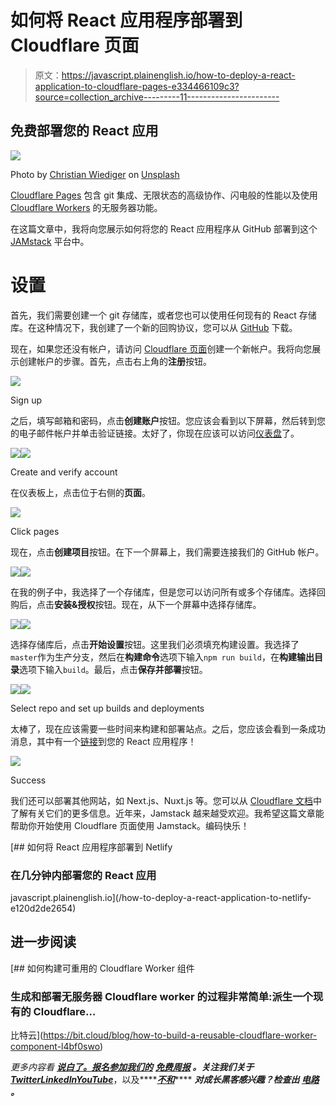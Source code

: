 # 如何将 React 应用程序部署到 Cloudflare 页面

> 原文：<https://javascript.plainenglish.io/how-to-deploy-a-react-application-to-cloudflare-pages-e334466109c3?source=collection_archive---------11----------------------->

## 免费部署您的 React 应用

![](img/a7ebdd07adb8faaa76657f3cbee90ff8.png)

Photo by [Christian Wiediger](https://unsplash.com/@christianw?utm_source=medium&utm_medium=referral) on [Unsplash](https://unsplash.com?utm_source=medium&utm_medium=referral)

[Cloudflare Pages](https://pages.cloudflare.com/) 包含 git 集成、无限状态的高级协作、闪电般的性能以及使用 [Cloudflare Workers](https://workers.cloudflare.com/) 的无服务器功能。

在这篇文章中，我将向您展示如何将您的 React 应用程序从 GitHub 部署到这个 [JAMstack](https://jamstack.wtf/) 平台中。

# 设置

首先，我们需要创建一个 git 存储库，或者您也可以使用任何现有的 React 存储库。在这种情况下，我创建了一个新的回购协议，您可以从 [GitHub](https://github.com/lifeparticle/cloudflare-pages-react) 下载。

现在，如果您还没有帐户，请访问 [Cloudflare 页面](https://pages.cloudflare.com/)创建一个新帐户。我将向您展示创建帐户的步骤。首先，点击右上角的**注册**按钮。

![](img/2f2e489d9910947ffd81351c4992e917.png)

Sign up

之后，填写邮箱和密码，点击**创建账户**按钮。您应该会看到以下屏幕，然后转到您的电子邮件帐户并单击验证链接。太好了，你现在应该可以访问[仪表盘](https://dash.cloudflare.com/)了。

![](img/c053c949db14a69ad9986cad5421cb14.png)![](img/aea3902ea8b716dcb1cbfe3b22853371.png)

Create and verify account

在仪表板上，点击位于右侧的**页面**。

![](img/ad3bc8e061c754c9711dcd8ef30acdb4.png)

Click pages

现在，点击**创建项目**按钮。在下一个屏幕上，我们需要连接我们的 GitHub 帐户。

![](img/5531572005c522275d9d6e76d68fe16b.png)![](img/8a00ad604258d7aabecf411c175984ad.png)

在我的例子中，我选择了一个存储库，但是您可以访问所有或多个存储库。选择回购后，点击**安装&授权**按钮。现在，从下一个屏幕中选择存储库。

![](img/1be77dfd653e34b129591b1f6baa6146.png)![](img/b307964c91c24e16834b016ddeeba069.png)

选择存储库后，点击**开始设置**按钮。这里我们必须填充构建设置。我选择了`master`作为生产分支，然后在**构建命令**选项下输入`npm run build`，在**构建输出目录**选项下输入`build`。最后，点击**保存并部署**按钮。

![](img/ac0a0f20202fcd18d6f9d1a623aaadf4.png)![](img/a96b4023121d0f371ba27e3bc91d508b.png)

Select repo and set up builds and deployments

太棒了，现在应该需要一些时间来构建和部署站点。之后，您应该会看到一条成功消息，其中有一个[链接](https://cloudflare-pages-react.pages.dev/)到您的 React 应用程序！

![](img/d5e1ad06314768cbaac0f76d015dd4a9.png)

Success

我们还可以部署其他网站，如 Next.js、Nuxt.js 等。您可以从 [Cloudflare 文档](https://developers.cloudflare.com/pages/framework-guides)中了解有关它们的更多信息。近年来，Jamstack 越来越受欢迎。我希望这篇文章能帮助你开始使用 Cloudflare 页面使用 Jamstack。编码快乐！

[](/how-to-deploy-a-react-application-to-netlify-e120d2de2654) [## 如何将 React 应用程序部署到 Netlify

### 在几分钟内部署您的 React 应用

javascript.plainenglish.io](/how-to-deploy-a-react-application-to-netlify-e120d2de2654) 

## 进一步阅读

[](https://bit.cloud/blog/how-to-build-a-reusable-cloudflare-worker-component-l4bf0swo) [## 如何构建可重用的 Cloudflare Worker 组件

### 生成和部署无服务器 Cloudflare worker 的过程非常简单:派生一个现有的 Cloudflare…

比特云](https://bit.cloud/blog/how-to-build-a-reusable-cloudflare-worker-component-l4bf0swo) 

*更多内容看* [***说白了。报名参加我们的***](https://plainenglish.io/) **[***免费周报***](http://newsletter.plainenglish.io/) *。关注我们关于*[***Twitter***](https://twitter.com/inPlainEngHQ)[***LinkedIn***](https://www.linkedin.com/company/inplainenglish/)*[***YouTube***](https://www.youtube.com/channel/UCtipWUghju290NWcn8jhyAw)***，以及****[***不和***](https://discord.gg/GtDtUAvyhW)**** ***对成长黑客感兴趣？检查出* [***电路***](https://circuit.ooo/) ***。*****